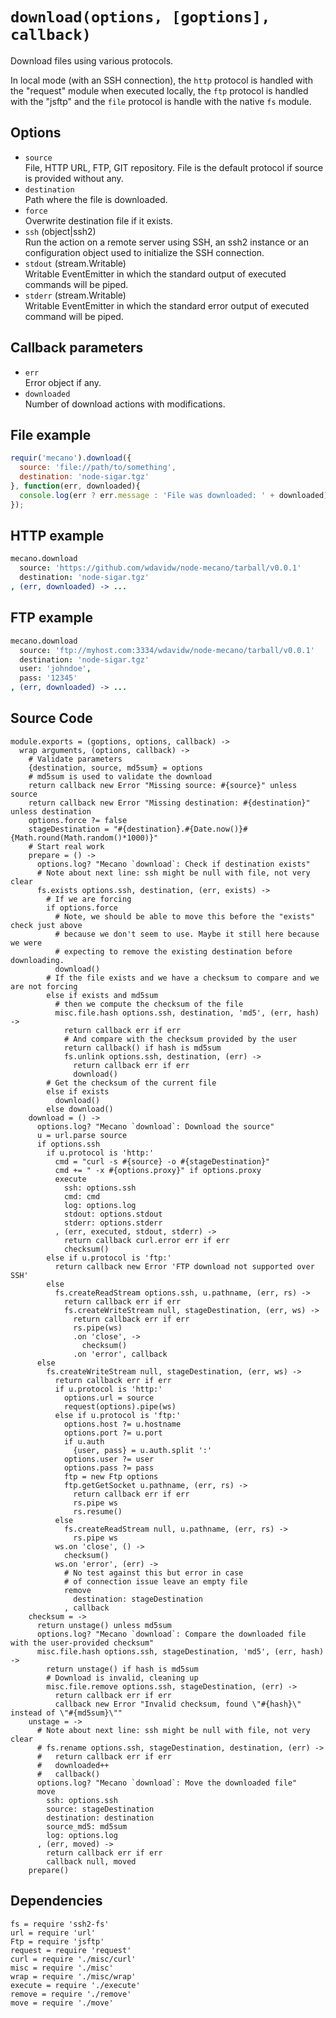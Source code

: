 
# `download(options, [goptions], callback)`

Download files using various protocols.

In local mode (with an SSH connection), the `http` protocol is handled with the
"request" module when executed locally, the `ftp` protocol is handled with the
"jsftp" and the `file` protocol is handle with the native `fs` module.

## Options

*   `source`   
    File, HTTP URL, FTP, GIT repository. File is the default protocol if source
    is provided without any.   
*   `destination`   
    Path where the file is downloaded.   
*   `force`   
    Overwrite destination file if it exists.   
*   `ssh` (object|ssh2)   
    Run the action on a remote server using SSH, an ssh2 instance or an
    configuration object used to initialize the SSH connection.   
*   `stdout` (stream.Writable)   
    Writable EventEmitter in which the standard output of executed commands will
    be piped.   
*   `stderr` (stream.Writable)   
    Writable EventEmitter in which the standard error output of executed command
    will be piped.   

## Callback parameters

*   `err`   
    Error object if any.   
*   `downloaded`   
    Number of download actions with modifications.   

## File example

```js
requir('mecano').download({
  source: 'file://path/to/something',
  destination: 'node-sigar.tgz'
}, function(err, downloaded){
  console.log(err ? err.message : 'File was downloaded: ' + downloaded);
});
```

## HTTP example

```coffee
mecano.download
  source: 'https://github.com/wdavidw/node-mecano/tarball/v0.0.1'
  destination: 'node-sigar.tgz'
, (err, downloaded) -> ...
```

## FTP example

```coffee
mecano.download
  source: 'ftp://myhost.com:3334/wdavidw/node-mecano/tarball/v0.0.1'
  destination: 'node-sigar.tgz'
  user: 'johndoe',
  pass: '12345'
, (err, downloaded) -> ...
```

## Source Code

    module.exports = (goptions, options, callback) ->
      wrap arguments, (options, callback) ->
        # Validate parameters
        {destination, source, md5sum} = options
        # md5sum is used to validate the download
        return callback new Error "Missing source: #{source}" unless source
        return callback new Error "Missing destination: #{destination}" unless destination
        options.force ?= false
        stageDestination = "#{destination}.#{Date.now()}#{Math.round(Math.random()*1000)}"
        # Start real work
        prepare = () ->
          options.log? "Mecano `download`: Check if destination exists"
          # Note about next line: ssh might be null with file, not very clear
          fs.exists options.ssh, destination, (err, exists) ->
            # If we are forcing
            if options.force
              # Note, we should be able to move this before the "exists" check just above
              # because we don't seem to use. Maybe it still here because we were
              # expecting to remove the existing destination before downloading.
              download()
            # If the file exists and we have a checksum to compare and we are not forcing
            else if exists and md5sum
              # then we compute the checksum of the file
              misc.file.hash options.ssh, destination, 'md5', (err, hash) ->
                return callback err if err
                # And compare with the checksum provided by the user
                return callback() if hash is md5sum
                fs.unlink options.ssh, destination, (err) ->
                  return callback err if err
                  download()
            # Get the checksum of the current file
            else if exists
              download()
            else download()
        download = () ->
          options.log? "Mecano `download`: Download the source"
          u = url.parse source
          if options.ssh
            if u.protocol is 'http:'
              cmd = "curl -s #{source} -o #{stageDestination}"
              cmd += " -x #{options.proxy}" if options.proxy
              execute
                ssh: options.ssh
                cmd: cmd
                log: options.log
                stdout: options.stdout
                stderr: options.stderr
              , (err, executed, stdout, stderr) ->
                return callback curl.error err if err
                checksum()
            else if u.protocol is 'ftp:'
              return callback new Error 'FTP download not supported over SSH'
            else
              fs.createReadStream options.ssh, u.pathname, (err, rs) ->
                return callback err if err
                fs.createWriteStream null, stageDestination, (err, ws) ->
                  return callback err if err
                  rs.pipe(ws)
                  .on 'close', ->
                    checksum()
                  .on 'error', callback
          else
            fs.createWriteStream null, stageDestination, (err, ws) ->
              return callback err if err
              if u.protocol is 'http:'
                options.url = source
                request(options).pipe(ws)
              else if u.protocol is 'ftp:'
                options.host ?= u.hostname
                options.port ?= u.port
                if u.auth
                  {user, pass} = u.auth.split ':'
                options.user ?= user
                options.pass ?= pass
                ftp = new Ftp options
                ftp.getGetSocket u.pathname, (err, rs) ->
                  return callback err if err
                  rs.pipe ws
                  rs.resume()
              else
                fs.createReadStream null, u.pathname, (err, rs) ->
                  rs.pipe ws
              ws.on 'close', () ->
                checksum()
              ws.on 'error', (err) ->
                # No test against this but error in case
                # of connection issue leave an empty file
                remove
                  destination: stageDestination
                , callback
        checksum = ->
          return unstage() unless md5sum
          options.log? "Mecano `download`: Compare the downloaded file with the user-provided checksum"
          misc.file.hash options.ssh, stageDestination, 'md5', (err, hash) ->
            return unstage() if hash is md5sum
            # Download is invalid, cleaning up
            misc.file.remove options.ssh, stageDestination, (err) ->
              return callback err if err
              callback new Error "Invalid checksum, found \"#{hash}\" instead of \"#{md5sum}\""
        unstage = ->
          # Note about next line: ssh might be null with file, not very clear
          # fs.rename options.ssh, stageDestination, destination, (err) ->
          #   return callback err if err
          #   downloaded++
          #   callback()
          options.log? "Mecano `download`: Move the downloaded file"
          move
            ssh: options.ssh
            source: stageDestination
            destination: destination
            source_md5: md5sum
            log: options.log
          , (err, moved) ->
            return callback err if err
            callback null, moved
        prepare()

## Dependencies

    fs = require 'ssh2-fs'
    url = require 'url'
    Ftp = require 'jsftp'
    request = require 'request'
    curl = require './misc/curl'
    misc = require './misc'
    wrap = require './misc/wrap'
    execute = require './execute'
    remove = require './remove'
    move = require './move'






